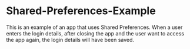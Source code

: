 # Shared-Preferences-Example
This is an example of an app that uses Shared Preferences. When a user enters the login details, after closing the app and the user want to access the app again, the login details will have been saved.
